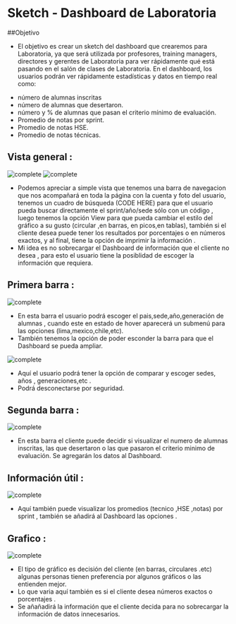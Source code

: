 # Sketch - Dashboard de Laboratoria

##Objetivo

- El objetivo es crear un sketch del dashboard que crearemos para Laboratoria, ya que será utilizada por profesores, training managers, directores y gerentes de Laboratoria para ver rápidamente qué está pasando en el salón de clases de Laboratoria. En el dashboard, los usuarios podrán ver rápidamente estadísticas y datos en tiempo real como:

* número de alumnas inscritas
* número de alumnas que desertaron.
* número y % de alumnas que pasan el criterio mínimo de evaluación.
* Promedio de notas por sprint.
* Promedio de notas HSE.
* Promedio de notas técnicas.

## Vista general :

![complete](assets/cu1.jpg)
![complete](assets/cu2.jpg)


* Podemos apreciar a simple vista que tenemos una barra de navegacion que nos acompañará en toda la página con la cuenta y foto del usuario, tenemos un cuadro de búsqueda (CODE HERE) para que el usuario pueda buscar directamente el sprint/año/sede sólo con un código , luego tenemos la opción View para que pueda cambiar el estilo del gráfico a su gusto (circular ,en barras, en picos,en tablas),  también si el cliente desea puede tener los resultados por porcentajes o en números exactos, y al final, tiene la opción de imprimir la información .
* Mi idea es no sobrecargar el Dashboard de información que el cliente no desea , para esto el usuario tiene la posiblidad de escoger la información que requiera.

## Primera barra :

![complete](assets/cu3.jpg)

* En esta barra el usuario podrá escoger el pais,sede,año,generación de alumnas , cuando este en estado de hover aparecerá un submenú para las opciones (lima,mexico,chile,etc).
* También tenemos la opción de poder esconder la barra para que el Dashboard se pueda ampliar.

![complete](assets/cu4.jpg)

* Aquí el usuario podrá tener la opción de comparar y escoger sedes, años , generaciones,etc .
* Podrá desconectarse por seguridad.

## Segunda barra :

![complete](assets/cu5.jpg)

* En esta barra el cliente puede decidir si visualizar el numero de alumnas inscritas, las que desertaron  o las que pasaron el criterio minimo de evaluación. Se agregarán los datos al Dashboard.

## Información útil :

![complete](assets/cu6.jpg)

* Aquí también puede visualizar los promedios (tecnico ,HSE ,notas) por sprint , también se añadirá al Dashboard las opciones .

## Grafico :

![complete](assets/cu7.jpg)

* El tipo de  gráfico es decisión del cliente (en barras, circulares .etc) algunas personas tienen preferencia por algunos gráficos o las entienden mejor.
* Lo que varia aquí también es si el cliente desea números exactos o porcentajes .
* Se añañadirá la información que el cliente decida para no sobrecargar la información de datos innecesarios. 
